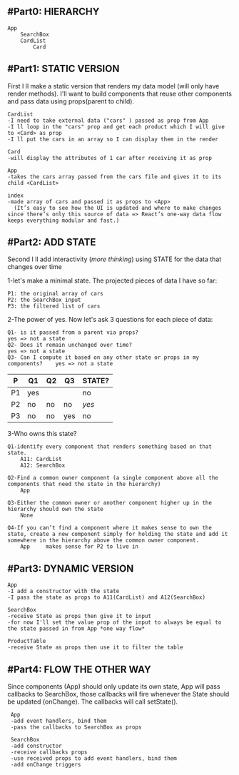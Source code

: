 #Part0: HIERARCHY
-----------------
    App
        SearchBox     
        CardList    
            Card 
            
#Part1: STATIC VERSION
----------------------
First I ll make a static version that renders my data model (will only have render methods).
I'll want to build components that reuse other components and pass data using props(parent to child). 

    CardList
    -I need to take external data ("cars" ) passed as prop from App
    -I ll loop in the "cars" prop and get each product which I will give to <Card> as prop
    -I ll put the cars in an array so I can display them in the render

    Card
    -will display the attributes of 1 car after receiving it as prop
    
    App
    -takes the cars array passed from the cars file and gives it to its child <CardList>
    
    index
    -made array of cars and passed it as props to <App>
      (It’s easy to see how the UI is updated and where to make changes since there’s only this source of data => React’s one-way data flow keeps everything modular and fast.)

#Part2: ADD STATE
-----------------
Second I ll add interactivity (*more thinking*) using STATE for the data that changes over time

1-let's make a minimal state. The projected pieces of data I have so far:
        
    P1: the original array of cars
    P2: the SearchBox input
    P3: the filtered list of cars
        
2-The power of yes. Now let's ask 3 questions for each piece of data:

    Q1- is it passed from a parent via props?                                   yes => not a state
    Q2- Does it remain unchanged over time?                                     yes => not a state
    Q3- Can I compute it based on any other state or props in my components?    yes => not a state
    
| P | Q1 | Q2 | Q3 | STATE? |
|---|----|----|----|----|
| P1 | yes |  |  | no |
| P2 | no | no | no | *yes* |
| P3 | no | no | yes | no |      
 
3-Who owns this state?
 
    Q1-identify every component that renders something based on that state.
        A11: CardList
        A12: SearchBox
        
    Q2-Find a common owner component (a single component above all the components that need the state in the hierarchy)
        App
        
    Q3-Either the common owner or another component higher up in the hierarchy should own the state
        None
        
    Q4-If you can’t find a component where it makes sense to own the state, create a new component simply for holding the state and add it somewhere in the hierarchy above the common owner component.
        App     makes sense for P2 to live in        
        
#Part3: DYNAMIC VERSION      
------------------------
    App
    -I add a constructor with the state
    -I pass the state as props to A11(CardList) and A12(SearchBox)
    
    SearchBox
    -receive State as props then give it to input
    -for now I'll set the value prop of the input to always be equal to the state passed in from App *one way flow*
    
    ProductTable
    -receive State as props then use it to filter the table
    
#Part4: FLOW THE OTHER WAY      
 --------------------------
Since components (App) should only update its own state, App will pass callbacks to SearchBox, those callbacks will fire whenever the State should be updated (onChange). The callbacks will call setState().
 
     App
     -add event handlers, bind them
     -pass the callbacks to SearchBox as props
     
     SearchBox
     -add constructor
     -receive callbacks props
     -use received props to add event handlers, bind them
     -add onChange triggers